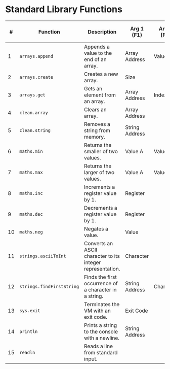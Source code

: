 # Standard Library Functions

| #  | Function                  | Description                                                | Arg 1 (F1)     | Arg 2 (F2) | Arg 3 (F3) | Returns (Stack)            | Notes                                                      |
|----|---------------------------|------------------------------------------------------------|----------------|------------|------------|----------------------------|------------------------------------------------------------|
| 1  | `arrays.append`           | Appends a value to the end of an array.                    | Array Address  | Value      |            | -                          | Resizes the array if necessary (implementation-dependent). |
| 2  | `arrays.create`           | Creates a new array.                                       | Size           |            |            | Array Base Address         |                                                            |
| 3  | `arrays.get`              | Gets an element from an array.                             | Array Address  | Index      |            | Value                      | Performs bounds checking.                                  |
| 4  | `clean.array`             | Clears an array.                                           | Array Address  |            |            | -                          |                                                            |
| 5  | `clean.string`            | Removes a string from memory.                              | String Address |            |            | -                          |                                                            |
| 6  | `maths.min`               | Returns the smaller of two values.                         | Value A        | Value B    |            | Smaller Value              |                                                            |
| 7  | `maths.max`               | Returns the larger of two values.                          | Value A        | Value B    |            | Larger Value               |                                                            |
| 8  | `maths.inc`               | Increments a register value by 1.                          | Register       |            |            | Incremented Value          |                                                            |
| 9  | `maths.dec`               | Decrements a register value by 1.                          | Register       |            |            | Decremented Value          |                                                            |
| 10 | `maths.neg`               | Negates a value.                                           | Value          |            |            | Negated Value              |                                                            |
| 11 | `strings.asciiToInt`      | Converts an ASCII character to its integer representation. | Character      |            |            | Integer Value              | Handles invalid characters (implementation-dependent).     |
| 12 | `strings.findFirstString` | Finds the first occurrence of a character in a string.     | String Address | Character  |            | Index (or -1 if not found) |                                                            |
| 13 | `sys.exit`                | Terminates the VM with an exit code.                       | Exit Code      |            |            | -                          |                                                            |
| 14 | `println`                 | Prints a string to the console with a newline.             | String Address |            |            | -                          | String must be null-terminated.                            |
| 15 | `readln`                  | Reads a line from standard input.                          |                |            |            | String Address             | Allocates memory for the string.                           |
